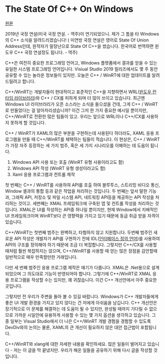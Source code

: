# The State Of C++ On Windows

[원문](https://kennykerr.ca/2019/01/25/the-state-of-cpp-on-windows/?fbclid=IwAR3DGj2bFhGLm83gDPizrYDtRCRwP-IoAsl6ABtR9HLISw2yJE1D9eTBXwo)

2019년 국정 연설(미국 국정 연설. - 역주)이 연기되었으니. 제가 그 틈을 타 Windows의 C++ 소식을 알려드리겠습니다! ( 미연방 국정 연설은 영어로 State Of Union Address인데, 원작자가 말장난으로 State Of C++을 썼습니다. 한국어로 번역하면 윈도우 C++ 국정 연설정도 됩니다. - 역주)

C++은 여전히 중요한 프로그래밍 언어고, Windows 플렛폼에서 결과를 얻을 수 있는 유일한 시스템 프로그래밍 언어입니다. Visiual Studio 2019 릴리즈에서도 몇 주 동안 공유할 수 있는 놀라운 정보들이 있지만. 오늘은 C++ / WinRT에 대한 업데이트를 알려드릴려고 합니다.

C++/WinRT는 개발자들이 현대적이고 표준적인 C++을 지향하면서 WRL([윈도우 런타임 라이브러리](https://en.wikipedia.org/wiki/Windows_Runtime#C.2B.2B_.28WRL.2C_Component_Extensions.2C_C.2B.2B.2FWinRT.29))와 C++ / CX를 피하게 되며 더 많이 쓰이고 있습니다. 최근엔 Windows UI 라이브러리가 오픈 소스라는 소식을 들으셨을 건데, 그게 C++ / WinRT로 만들었다는 걸 알아차리셨습니까? 이건 그저 한 가지 중요한 예시일 뿐이지만, C++/WinRT로 전환한 많은 팀들이 있고. 우리는 앞으로 WRL이나 C++/CX를 사용하지 못하게 할 것입니다.

C++ / WinRT가 XAML의 많은 부분을 구현하는데 사용된다 하더라도, XAML 응용 프로그램을 만들 때 C++/WinRT를 채택하는 팀들이 적습니다. 이 현상은, C++ / WinRT가 가장 자주 등장하는 세 가지 범주, 혹은 세 가지 시나리오를 이해하는 데 도움이 됩니다.

1. Windows API 사용 또는 호출 (WinRT 유형 사용이라고도 함)
2. Windows API 작성 (WinRT 유형 생성이라고도 함)
3. Xaml 응용 프로그램과 컨트롤 제작

첫 번째는 C++ / WinRT를 사용하여 API를 호출 하여 블루투스, 스트리밍 비디오 통신, Window 셸과의 통합 등과 같은 작업을 처리하는 것입니다. 두 번째는 앞서 말한 기능과, 그래픽 API, 저장소 및 파일 시스템 API, 네트워킹 API등을 제공하는 API 작성을 처리하는 것이고. 세번째는 XMAL 프레임워크에 구축된 앱 및 컨트롤 작성을 처리하는 것입니다. XMAL은 UI를 작성하는 API중 하나일 뿐이지만, 현재 Window에서 지배적인 UI 프레임워크이며 WinRT보다 큰 영향력을 가지고 있기 때문에 동급 취급 받을 자격이 있습니다.

C++/WinRT는 첫번째 범주는 완벽하고, 타협하지 않고 지원합니다. 두번째 범주인 새로운 API 작성은 개발자가 API를 구현하기 전에 IDL([인터페이스 정의 언어](https://en.wikipedia.org/wiki/IDL_(programming_language)))를 사용하여 API의 구조를 정의해야 하기 때문에 조금 더 복잡합니다. 그렇지만 C++/CX를 사용할 때처럼 훨씬 복잡하지는 않으며, C++/WinRT를 사용할 때 얻는 많은 장점을 감안할때 일반적으로 매우 만족할만한 거래입니다.

다만 세 번째 범주인 응용 프로그램 제작은 얘기가 다릅니다. XMAL은 .Net용으로 설계 되었으며 그 의도대로 기능이 반영되어야 합니다. 그렇기에 C++/WinRT로 XMAL 응용 프로그램을 작성할 수는 있지만, 꽤 귀찮습니다. 이건 C++ 개선안에서 아주 중요한 곳입니다.

그렇지만 전 우리가 주변을 돌아 볼 수 있길 바랍니다. Windows가 C++ 개발자들에게 좋은 UI 개발 환경을 가지고 있지 않다는 건 저에게 아쉬움을 남깁니다. C++ 개선안은 장기적으로 이 문제를 해결하는 데 도움이 될 수 있지만, 완성될 때까지 기다릴 수 없으므로 가까운 시일안에 유용하게 사용할 수 있는 몇 가지 옵션을 생각하고 있습니다. 그 중 일부는 Visual Studio에서 더 나은 C++/WinRT 개발 경험을 경험할 수 있도록 DevDiv와의 논의는 물론, XAML의 큰 개선이 필요하지 않은 대안 접근법이 포합됩니다.

C++/WinRT와 xlang에 대한 자세한 내용을 확인하세요. 많은 일들이 벌어지고 있습니다 - 저는 이 글을 막 끝냈지만. 우리가 해온 일들을 공유하기 위해 다시 글을 작성할 것입니다.
